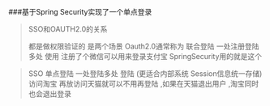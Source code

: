 ###基于Spring Security实现了一个单点登录

>SSO和OAUTH2.0的关系
> 
> 
> 都是做权限验证的  是两个场景
Oauth2.0通常称为 联合登陆   一处注册登陆多处 使用
注册了个微信可以用来登录支付宝
SpringSecurity用的就是这个

>SSO  单点登陆 一处登陆多处 登陆   (更适合内部系统 Session信息统一存储)
访问淘宝 再放访问天猫就可以不用再登陆 ,如果在天猫退出用户 ,淘宝同时也会退出登录

